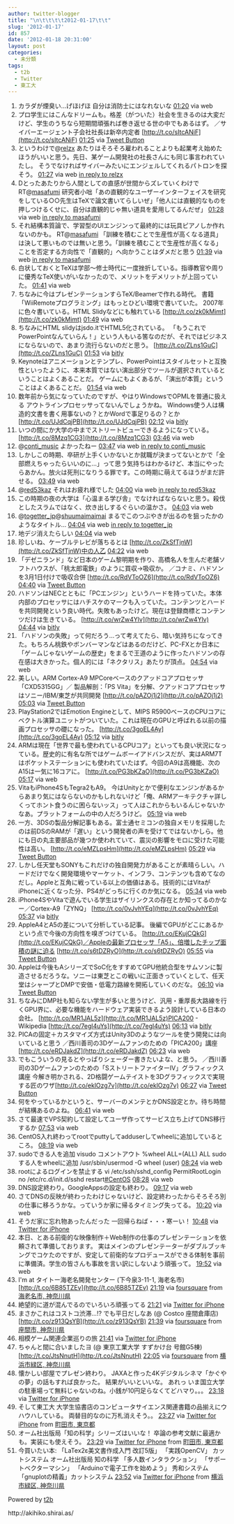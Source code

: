 ```yaml
---
author: twitter-blogger
title: "\n\t\t\t\t2012-01-17\t\t"
slug: '2012-01-17'
id: 857
date: '2012-01-18 20:31:00'
layout: post
categories:
  - 未分類
tags:
  - t2b
  - Twitter
  - 東工大
---
```


<div xmlns:georss="http://www.georss.org/georss">

1.  <span><span>カラダが煙臭い…げほげほ 自分は消防士にはなれないな</span> <span>[<span>01:20</span>](http://twitter.com/o_ob/status/159248836504719360) <span>via web</span></span></span>
2.  <span><span>プロ学生にはこんなドリームも。格差（がついた）社会を生きるのは大変だけど、学生のうちなら短期間頑張れば巻き返せる世の中でもあるはず。 ／サイバーエージェント子会社社長は新卒内定者 [http://t.co/sItcANiF](http://t.co/sItcANiF)</span> <span>[<span>01:25</span>](http://twitter.com/o_ob/status/159250032279826435) <span>via [Tweet Button](http://twitter.com/tweetbutton)</span></span></span>
3.  <span><span>というわけで@[relzx](http://twitter.com/relzx "relzx") あたりはそろそろ雇われることよりも起業考え始めたほうがいいと思う。先日、某ゲーム開発社の社長さんにも同じ事言われていたし。 そうでなければサイバーみたいにエンジェルしてくれるパトロンを探そう。</span> <span>[<span>01:27</span>](http://twitter.com/o_ob/status/159250393048682496) <span>via web</span> [in reply to relzx](http://twitter.com/relzx/status/159148027519569920)</span></span>
4.  <span><span>Dとったあたりから人間としての直感が世間からズレていくわけで RT@[masafumi](http://twitter.com/masafumi "masafumi") 研究者小咄「あの直観的なユーザーインターフェイスを研究をしている○○先生はTeXで論文書いてらしいぜ」「他人には直観的なものを押しつけるくせに、自分は直観的じゃ無い道具を愛用してるんだぜ」</span> <span>[<span>01:28</span>](http://twitter.com/o_ob/status/159250754660610051) <span>via web</span> [in reply to masafumi](http://twitter.com/masafumi/status/159250353202790400)</span></span>
5.  <span><span>それ結構本質論で、学習型のUIエンジンって最終的には玩具ピアノしか作れないのかも。 RT@[masafumi](http://twitter.com/masafumi "masafumi") 「訓練を積むことで生産性が高くなる道具」は決して悪いものでは無いと思う。「訓練を積むことで生産性が高くなる」ことを否定する方向性で「直観的」へ向かうことはダメだと思う</span> <span>[<span>01:39</span>](http://twitter.com/o_ob/status/159253447001128960) <span>via web</span> [in reply to masafumi](http://twitter.com/masafumi/status/159251581144023042)</span></span>
6.  <span><span>白状しておくとTeXは学部～修士時代に一度挫折している。指導教官や周りに優秀なTeX使いがいなかったので、メリットをデメリットが上回っていた。</span> <span>[<span>01:41</span>](http://twitter.com/o_ob/status/159253929778098176) <span>via web</span></span></span>
7.  <span><span>ちなみに今はプレゼンテーションすらTeX/Beamerで作れる時代。 書籍「WiiRemoteプログラミング」はもっとひどい環境で書いていた。 2007年に色々書いている。HTML Slidyなどにも触れている [http://t.co/zk0kMimt](http://t.co/zk0kMimt)</span> <span>[<span>01:49</span>](http://twitter.com/o_ob/status/159256042369331200) <span>via web</span></span></span>
8.  <span><span>ちなみにHTML slidyはjsdo.itでHTML5化されている。 「もうこれでPowerPointなんていらん！」という人もいる筈なのだが、それではビジネスにならないので、あまり流行らないのだと思う。 [http://t.co/ZLns1GuC](http://t.co/ZLns1GuC)</span> <span>[<span>01:53</span>](http://twitter.com/o_ob/status/159256980287012866) <span>via [bitly](http://bit.ly)</span></span></span>
9.  <span><span>Keynoteはアニメーションとテンプレ、PowerPointはスタイルセットと互換性といったように、本来本質ではない演出部分でツールが選択されているということはよくあることだ。 ゲームにもよくあるが、「演出が本質」ということはよくあることだ。</span> <span>[<span>01:54</span>](http://twitter.com/o_ob/status/159257282650181633) <span>via web</span></span></span>
10.  <span><span>数年前から気になっていたのですが、やはりWindowsでOPMLを普通に扱える アウトラインプロセッサってないんでしょうかね。 Windows使う人は構造的文書を書く用事ないの？とかWordで事足りるの？とか [http://t.co/UJdCqjPB](http://t.co/UJdCqjPB)</span> <span>[<span>02:12</span>](http://twitter.com/o_ob/status/159261803484946432) <span>via [bitly](http://bit.ly)</span></span></span>
11.  <span><span>いつの間にか大学の中までストリートビューできるようになっている。 [http://t.co/8Mzq1CG3](http://t.co/8Mzq1CG3)</span> <span>[<span>03:46</span>](http://twitter.com/o_ob/status/159285560928772097) <span>via web</span></span></span>
12.  <span><span>@[conti_music](http://twitter.com/conti_music "conti_music") よかったねー</span> <span>[<span>03:47</span>](http://twitter.com/o_ob/status/159285800587108352) <span>via web</span> [in reply to conti_music](http://twitter.com/conti_music/status/159285533615456256)</span></span>
13.  <span><span>しかしこの時期、卒研が上手くいかないとか就職が決まってないとかで「全部燃えちゃったらいいのに…」って思う気持ちはわかるけど、本当にやったらあかん。放火は死刑になりうる罪です。この時期に萌えてるほうがまだ許せる。</span> <span>[<span>03:49</span>](http://twitter.com/o_ob/status/159286231954501633) <span>via web</span></span></span>
14.  <span><span>@[red53kaz](http://twitter.com/red53kaz "red53kaz") それはお疲れ様でした</span> <span>[<span>04:00</span>](http://twitter.com/o_ob/status/159288929441419264) <span>via web</span> [in reply to red53kaz](http://twitter.com/red53kaz/status/159288636989386752)</span></span>
15.  <span><span>この時期の夜の大学は「心温まる学び舎」でなければならないと思う。殺伐としたスラムではなく、炊き出しするぐらいの温かさ。</span> <span>[<span>04:03</span>](http://twitter.com/o_ob/status/159289714040516608) <span>via web</span></span></span>
16.  <span><span>@[togetter_jp](http://twitter.com/togetter_jp "togetter_jp")@[shuumaimaimai](http://twitter.com/shuumaimaimai "shuumaimaimai") まるでこのつぶやきが出るのを狙ったかのようなタイトル…</span> <span>[<span>04:04</span>](http://twitter.com/o_ob/status/159289890520043520) <span>via web</span> [in reply to togetter_jp](http://twitter.com/togetter_jp/status/159288964530970626)</span></span>
17.  <span><span>地デジ消えたらしい</span> <span>[<span>04:04</span>](http://twitter.com/o_ob/status/159290113828995072) <span>via web</span></span></span>
18.  <span><span>珍しいね、ケーブルテレビが落ちるとは [http://t.co/ZkSfTjnW](http://t.co/ZkSfTjnW)中の人乙</span> <span>[<span>04:22</span>](http://twitter.com/o_ob/status/159294554414137344) <span>via web</span></span></span>
19.  <span><span>「デゼニランド」など日本のゲーム黎明期を作り、高橋名人を生んだ老舗ソフトハウスが、「桃太郎電鉄」のように買収→吸収か。 ／コナミ、ハドソンを3月1日付けで吸収合併 [http://t.co/RdVToOZ6](http://t.co/RdVToOZ6)</span> <span>[<span>04:40</span>](http://twitter.com/o_ob/status/159299176151265280) <span>via [Tweet Button](http://twitter.com/tweetbutton)</span></span></span>
20.  <span><span>ハドソンはNECとともに「PCエンジン」というハードを持っていた。本体内部のプロセッサにはハチスケのマークも入っていた。コンテンツとハードを共同開発という良い時代。失敗もあったけど。現在は登録商標とコンテンツだけは生きている。 [http://t.co/wrZw4Ylv](http://t.co/wrZw4Ylv)</span> <span>[<span>04:44</span>](http://twitter.com/o_ob/status/159300144959979520) <span>via [bitly](http://bit.ly)</span></span></span>
21.  <span><span>「ハドソンの失敗」って何だろう…って考えてたら、暗い気持ちになってきた。もちろん桃鉄やボンバーマンなどはあるのだけど、PC-FXとか日本に「ゲームじゃないゲームの歴史」をまるで王道のように作ったハドソンの存在感は大きかった。個人的には「ネクタリス」あたりが頂点。</span> <span>[<span>04:54</span>](http://twitter.com/o_ob/status/159302580730728448) <span>via web</span></span></span>
22.  <span><span>美しい。ARM Cortex-A9 MPCoreベースのクアッドコアプロセッサ「CXD5315GG」／ 製品解剖：「PS Vita」を分解、クアッドコアプロセッサはソニー/IBM/東芝が共同開発 [http://t.co/pAZOj1j2](http://t.co/pAZOj1j2)</span> <span>[<span>05:03</span>](http://twitter.com/o_ob/status/159304726163365888) <span>via [Tweet Button](http://twitter.com/tweetbutton)</span></span></span>
23.  <span><span>PlayStation2ではEmotion Engineとして、MIPS R5900ベースのCPUコアにベクトル演算ユニットがついていた。これは現在のGPUと呼ばれる以前の描画プロセッサの礎になった。 [http://t.co/3goEL4Ay](http://t.co/3goEL4Ay)</span> <span>[<span>05:12</span>](http://twitter.com/o_ob/status/159307035945607168) <span>via [bitly](http://bit.ly)</span></span></span>
24.  <span><span>ARMは現在「世界で最も使われているCPUコア」といっても良い状況になっている。歴史的に有名な所ではゲームボーイアドバンスだが、実はARM7Tはポケットステーションにも使われていたはず。今回のA9は高機能、次のA15は一気に16コアに。 [http://t.co/PG3bKZaO](http://t.co/PG3bKZaO)</span> <span>[<span>05:17</span>](http://twitter.com/o_ob/status/159308301652336640) <span>via web</span></span></span>
25.  <span><span>VitaもiPhone4SもTegra2もA9。 今はUnityとかで便利なエンジンがあるからあまり気にはならないのかもしれないけど「俺、ARMアーキテクチャ詳しくってホント食うのに困らないッス」って人はこれからもいるんじゃないかなあ。プラットフォームの中の人だろうけど。</span> <span>[<span>05:19</span>](http://twitter.com/o_ob/status/159308969754628096) <span>via web</span></span></span>
26.  <span><span>一方、3DSの製品分解記事もある。富士通セミコンの独自メモリを採用したのは前DSのRAMが「遅い」という開発者の声を受けてではないかしら。他にも日の丸主要部品が幾つか使われていて、震災の影響をモロに受けた可能性は高い。 [http://t.co/eMZLpsHm](http://t.co/eMZLpsHm)</span> <span>[<span>05:29</span>](http://twitter.com/o_ob/status/159311382934851585) <span>via [Tweet Button](http://twitter.com/tweetbutton)</span></span></span>
27.  <span><span>しかし任天堂もSONYもこれだけの独自開発力があることが素晴らしい。ハードだけでなく開発環境やマーケット、インフラ、コンテンツも含めてなのだし。Appleと互角に戦っている以上の価値はある。技術的にはVitaがiPhoneに近くなった分、PS4がどっちに行くのか気になる。</span> <span>[<span>05:34</span>](http://twitter.com/o_ob/status/159312586993700864) <span>via web</span></span></span>
28.  <span><span>iPhone4SやVitaで遊んでいる学生はザイリンクスの存在とか知ってるのかなー／Cortex-A9「ZYNQ」 [http://t.co/0vJvhYEq](http://t.co/0vJvhYEq)</span> <span>[<span>05:37</span>](http://twitter.com/o_ob/status/159313367411064832) <span>via [bitly](http://bit.ly)</span></span></span>
29.  <span><span>AppleA4とA5の差について分析している記事。 後編でGPUがどこにあるかという点で今後の方向性を嗅ぎつけている。 [http://t.co/EKujCQkG](http://t.co/EKujCQkG)／Appleの最新プロセッサ「A5」、倍増したチップ面積の謎に迫る [http://t.co/s6tDZRyO](http://t.co/s6tDZRyO)</span> <span>[<span>05:55</span>](http://twitter.com/o_ob/status/159317817106251776) <span>via [Tweet Button](http://twitter.com/tweetbutton)</span></span></span>
30.  <span><span>Appleは今後もAシリーズでSoC化をすすめてGPU他統合型をサムソンに製造させるだろうな。ソニーは東芝とこの戦いに正面きっていくとして、任天堂はシャープとDMPで安価・低電力路線を開拓していくのだな。</span> <span>[<span>06:10</span>](http://twitter.com/o_ob/status/159321794506010625) <span>via [Tweet Button](http://twitter.com/tweetbutton)</span></span></span>
31.  <span><span>ちなみにDMP社も知らない学生が多いと思うけど、汎用・重厚長大路線を行くGPU界に、必要な機能をハードウェア実装できるよう設計している日本の会社。 [http://t.co/MR1JAL5z](http://t.co/MR1JAL5z)PICA200 - Wikipedia [http://t.co/7egl4uYs](http://t.co/7egl4uYs)</span> <span>[<span>06:13</span>](http://twitter.com/o_ob/status/159322576487858176) <span>via [bitly](http://bit.ly)</span></span></span>
32.  <span><span>PICAの固定＋カスタマイズ方式はUnity3Dのようなツールを使う開発には向いていると思う ／西川善司の3Dゲームファンのための「PICA200」講座 [http://t.co/eRDJakdZ](http://t.co/eRDJakdZ)</span> <span>[<span>06:23</span>](http://twitter.com/o_ob/status/159325011566530560) <span>via web</span></span></span>
33.  <span><span>でもこういうの見るとやっぱりシェーダー書きたいよな、と思う。 ／西川善司の3Dゲームファンのための「SストリートファイターIV」グラフィックス講座 今解き明かされる、2D格闘ゲームテイストを3Dグラフィックスで実現する匠のワザ[http://t.co/eklOzg7v](http://t.co/eklOzg7v)</span> <span>[<span>06:27</span>](http://twitter.com/o_ob/status/159325960603303936) <span>via [Tweet Button](http://twitter.com/tweetbutton)</span></span></span>
34.  <span><span>何をやっているかというと、サーバーのメンテとかDNS設定とか。待ち時間が結構あるのよね。</span> <span>[<span>06:41</span>](http://twitter.com/o_ob/status/159329543331647489) <span>via web</span></span></span>
35.  <span><span>さて最速でVPS契約して設定してユーザ作ってサービス立ち上げてDNS移行するか</span> <span>[<span>07:53</span>](http://twitter.com/o_ob/status/159347584757022720) <span>via web</span></span></span>
36.  <span><span>CentOS入れ終わってrootでputtyしてadduserしてwheelに追加しているところ。</span> <span>[<span>08:19</span>](http://twitter.com/o_ob/status/159354220426952704) <span>via web</span></span></span>
37.  <span><span>sudoできる人を追加 visudo コメントアウト %wheel ALL=(ALL) ALL sudoする人をwheelに追加 /usr/sbin/usermod -G wheel (user)</span> <span>[<span>08:24</span>](http://twitter.com/o_ob/status/159355536142385153) <span>via web</span></span></span>
38.  <span><span>rootによるログインを禁止する vi /etc/ssh/sshd_config PermitRootLogin no /etc/rc.d/init.d/sshd restart[#CentOS](http://twitter.com/search?q=%23CentOS "#CentOS")</span> <span>[<span>08:28</span>](http://twitter.com/o_ob/status/159356523531866113) <span>via web</span></span></span>
39.  <span><span>DNS設定終わり。GoogleAppsの設定も終わり。</span> <span>[<span>09:17</span>](http://twitter.com/o_ob/status/159368779506253826) <span>via web</span></span></span>
40.  <span><span>さてDNSの反映が終わったわけじゃないけど、設定終わったからそろそろ別の仕事に移ろうかな。っていうか家に帰るタイミング失ってる。</span> <span>[<span>10:20</span>](http://twitter.com/o_ob/status/159384553159540736) <span>via web</span></span></span>
41.  <span><span>そうだ家に忘れ物あったんだった 一回帰らねば・・・寒ーい！</span> <span>[<span>10:48</span>](http://twitter.com/o_ob/status/159391712773541888) <span>via [Twitter for iPhone](http://twitter.com/#!/download/iphone)</span></span></span>
42.  <span><span>本日、とある前衛的な映像制作＋Web制作の仕事のプレゼンテーションを依頼されて準備しております。 実はメインのプレゼンテーターがダブルブッキングでコケたのですが、安定して前衛的なプロデュースができる体制を事前に準備済。学生の皆さんも事故を言い訳にしないよう頑張って。</span> <span>[<span>19:52</span>](http://twitter.com/o_ob/status/159528446387699712) <span>via web</span></span></span>
43.  <span><span>I'm at タイトー海老名開発センター (下今泉3-11-1, 海老名市) [http://t.co/6B85TZEv](http://t.co/6B85TZEv)</span> <span>[<span>21:19</span>](http://twitter.com/o_ob/status/159550590496673793) <span>via [foursquare](http://foursquare.com)</span> from [海老名市, 神奈川県<span></span>](http://maps.google.com/maps?q=35.46673179,139.38572824)</span></span>
44.  <span><span>絶望的に道が混んでるのでいろいろ頑張ってる</span> <span>[<span>21:21</span>](http://twitter.com/o_ob/status/159550904280948736) <span>via [Twitter for iPhone](http://twitter.com/#!/download/iphone)</span></span></span>
45.  <span><span>まさかこれはコストコ渋滞...!? でも平日だしなあ (@ Costco 座間倉庫店) [http://t.co/z913QsYB](http://t.co/z913QsYB)</span> <span>[<span>21:39</span>](http://twitter.com/o_ob/status/159555521710538752) <span>via [foursquare](http://foursquare.com)</span> from [座間市, 神奈川県<span></span>](http://maps.google.com/maps?q=35.48543186,139.42538738)</span></span>
46.  <span><span>相模ゲーム関連企業巡りの旅</span> <span>[<span>21:41</span>](http://twitter.com/o_ob/status/159555964159266816) <span>via [Twitter for iPhone](http://twitter.com/#!/download/iphone)</span></span></span>
47.  <span><span>ちゃんと間に合いましたヨ (@ 東京工業大学 すずかけ台 号館G5棟) [http://t.co/JtsNnutH](http://t.co/JtsNnutH)</span> <span>[<span>22:05</span>](http://twitter.com/o_ob/status/159561959417708544) <span>via [foursquare](http://foursquare.com)</span> from [横浜市緑区, 神奈川県<span></span>](http://maps.google.com/maps?q=35.51246116,139.48453277)</span></span>
48.  <span><span>懐かしい部屋でプレゼン終わり。 JAXAと作った4Kデジタルシネマ「かぐやの夢」の話もすれば良かった。 結果がいいといいな。 あれっ いま国立大学の駐車場って無料じゃないのね。小銭が10円足らなくてどハマり。。。</span> <span>[<span>23:18</span>](http://twitter.com/o_ob/status/159580442452963329) <span>via [Twitter for iPhone](http://twitter.com/#!/download/iphone)</span></span></span>
49.  <span><span>そして東工大 大学生協書店のコンピュータサイエンス関連書籍の品揃えにウハウハしている。 両替目的なのに万札消えそう。。</span> <span>[<span>23:27</span>](http://twitter.com/o_ob/status/159582697482752000) <span>via [Twitter for iPhone](http://twitter.com/#!/download/iphone)</span> from [町田市, 東京都<span></span>](http://maps.google.com/maps?q=35.51202998,139.47654587)</span></span>
50.  <span><span>オーム社出版局「知の科学」シリーズはいいな！ 卒論の参考文献に最適かも。実装にも使えそう。</span> <span>[<span>23:29</span>](http://twitter.com/o_ob/status/159583306495705088) <span>via [Twitter for iPhone](http://twitter.com/#!/download/iphone)</span> from [町田市, 東京都<span></span>](http://maps.google.com/maps?q=35.51184129,139.47745436)</span></span>
51.  <span><span>今買いたい本: 「LaTex2ε美文書作成入門 改訂5版」 「実践OpenCV」 カットシステム オーム社出版局 知の科学 「多人数インタラクション」 「サポートベクターマシン」 「Arduinoで電子工作を始めよう」 秀和システム 「gnuplotの精義」カットシステム</span> <span>[<span>23:52</span>](http://twitter.com/o_ob/status/159588891840618496) <span>via [Twitter for iPhone](http://twitter.com/#!/download/iphone)</span> from [横浜市緑区, 神奈川県<span></span>](http://maps.google.com/maps?q=35.51468558,139.48308606)</span></span>

</div>

Powered by [t2b](http://t2b.utilz.jp/)

<div>http://akihiko.shirai.as/</div>